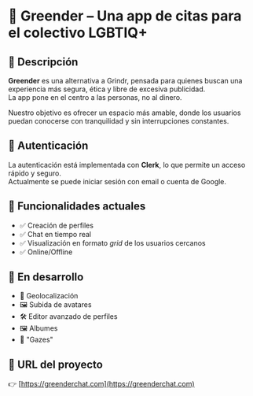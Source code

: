 # 🌈 Greender – Una app de citas para el colectivo LGBTIQ+

## 📝 Descripción  

**Greender** es una alternativa a Grindr, pensada para quienes buscan una experiencia más segura, ética y libre de excesiva publicidad.  
La app pone en el centro a las personas, no al dinero.

Nuestro objetivo es ofrecer un espacio más amable, donde los usuarios puedan conocerse con tranquilidad y sin interrupciones constantes.  

## 🔐 Autenticación  

La autenticación está implementada con **Clerk**, lo que permite un acceso rápido y seguro.  
Actualmente se puede iniciar sesión con email o cuenta de Google.

## 💬 Funcionalidades actuales  

- ✅ Creación de perfiles  
- ✅ Chat en tiempo real
- ✅ Visualización en formato *grid* de los usuarios cercanos
- ✅ Online/Offline

## 🚧 En desarrollo  

- 📍 Geolocalización  
- 🖼️ Subida de avatares
- 🛠️ Editor avanzado de perfiles  
- 🖼️ Albumes
- 👀 "Gazes"

## 🔗 URL del proyecto  

👉 [https://greenderchat.com](https://greenderchat.com)
